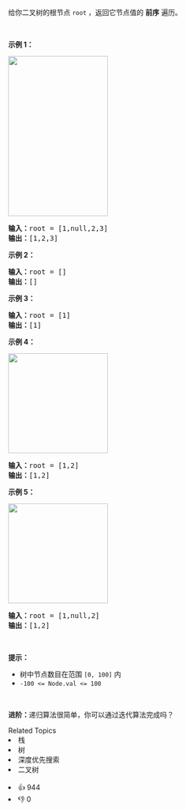 <p>给你二叉树的根节点 <code>root</code> ，返回它节点值的&nbsp;<strong>前序</strong><em>&nbsp;</em>遍历。</p>

<p>&nbsp;</p>

<p><strong>示例 1：</strong></p> 
<img alt="" src="https://assets.leetcode.com/uploads/2020/09/15/inorder_1.jpg" style="width: 202px; height: 324px;" /> 
<pre>
<strong>输入：</strong>root = [1,null,2,3]
<strong>输出：</strong>[1,2,3]
</pre>

<p><strong>示例 2：</strong></p>

<pre>
<strong>输入：</strong>root = []
<strong>输出：</strong>[]
</pre>

<p><strong>示例 3：</strong></p>

<pre>
<strong>输入：</strong>root = [1]
<strong>输出：</strong>[1]
</pre>

<p><strong>示例 4：</strong></p> 
<img alt="" src="https://assets.leetcode.com/uploads/2020/09/15/inorder_5.jpg" style="width: 202px; height: 202px;" /> 
<pre>
<strong>输入：</strong>root = [1,2]
<strong>输出：</strong>[1,2]
</pre>

<p><strong>示例 5：</strong></p> 
<img alt="" src="https://assets.leetcode.com/uploads/2020/09/15/inorder_4.jpg" style="width: 202px; height: 202px;" /> 
<pre>
<strong>输入：</strong>root = [1,null,2]
<strong>输出：</strong>[1,2]
</pre>

<p>&nbsp;</p>

<p><strong>提示：</strong></p>

<ul> 
 <li>树中节点数目在范围 <code>[0, 100]</code> 内</li> 
 <li><code>-100 &lt;= Node.val &lt;= 100</code></li> 
</ul>

<p>&nbsp;</p>

<p><strong>进阶：</strong>递归算法很简单，你可以通过迭代算法完成吗？</p>

<div><div>Related Topics</div><div><li>栈</li><li>树</li><li>深度优先搜索</li><li>二叉树</li></div></div><br><div><li>👍 944</li><li>👎 0</li></div>